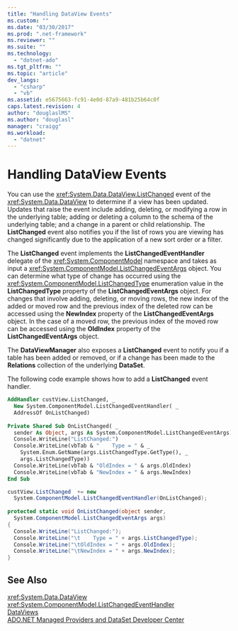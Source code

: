 ```yaml
---
title: "Handling DataView Events"
ms.custom: ""
ms.date: "03/30/2017"
ms.prod: ".net-framework"
ms.reviewer: ""
ms.suite: ""
ms.technology: 
  - "dotnet-ado"
ms.tgt_pltfrm: ""
ms.topic: "article"
dev_langs: 
  - "csharp"
  - "vb"
ms.assetid: e5675663-fc91-4e0d-87a9-481b25b64c0f
caps.latest.revision: 4
author: "douglaslMS"
ms.author: "douglasl"
manager: "craigg"
ms.workload: 
  - "dotnet"
---
```

# Handling DataView Events
You can use the <xref:System.Data.DataView.ListChanged> event of the <xref:System.Data.DataView> to determine if a view has been updated. Updates that raise the event include adding, deleting, or modifying a row in the underlying table; adding or deleting a column to the schema of the underlying table; and a change in a parent or child relationship. The **ListChanged** event also notifies you if the list of rows you are viewing has changed significantly due to the application of a new sort order or a filter.  
  
 The **ListChanged** event implements the **ListChangedEventHandler** delegate of the <xref:System.ComponentModel> namespace and takes as input a <xref:System.ComponentModel.ListChangedEventArgs> object. You can determine what type of change has occurred using the <xref:System.ComponentModel.ListChangedType> enumeration value in the **ListChangedType** property of the **ListChangedEventArgs** object. For changes that involve adding, deleting, or moving rows, the new index of the added or moved row and the previous index of the deleted row can be accessed using the **NewIndex** property of the **ListChangedEventArgs** object. In the case of a moved row, the previous index of the moved row can be accessed using the **OldIndex** property of the **ListChangedEventArgs** object.  
  
 The **DataViewManager** also exposes a **ListChanged** event to notify you if a table has been added or removed, or if a change has been made to the **Relations** collection of the underlying **DataSet**.  
  
 The following code example shows how to add a **ListChanged** event handler.  
  
```vb  
AddHandler custView.ListChanged, _  
  New System.ComponentModel.ListChangedEventHandler( _  
  AddressOf OnListChanged)  
  
Private Shared Sub OnListChanged( _  
  sender As Object, args As System.ComponentModel.ListChangedEventArgs)  
  Console.WriteLine("ListChanged:")  
  Console.WriteLine(vbTab & "    Type = " & _  
    System.Enum.GetName(args.ListChangedType.GetType(), _  
    args.ListChangedType))  
  Console.WriteLine(vbTab & "OldIndex = " & args.OldIndex)  
  Console.WriteLine(vbTab & "NewIndex = " & args.NewIndex)  
End Sub  
```  
  
```csharp  
custView.ListChanged  += new   
  System.ComponentModel.ListChangedEventHandler(OnListChanged);  
  
protected static void OnListChanged(object sender,   
  System.ComponentModel.ListChangedEventArgs args)  
{  
  Console.WriteLine("ListChanged:");  
  Console.WriteLine("\t    Type = " + args.ListChangedType);  
  Console.WriteLine("\tOldIndex = " + args.OldIndex);  
  Console.WriteLine("\tNewIndex = " + args.NewIndex);  
}  
```  
  
## See Also  
 <xref:System.Data.DataView>  
 <xref:System.ComponentModel.ListChangedEventHandler>  
 [DataViews](../../../../../docs/framework/data/adonet/dataset-datatable-dataview/dataviews.md)  
 [ADO.NET Managed Providers and DataSet Developer Center](http://go.microsoft.com/fwlink/?LinkId=217917)
